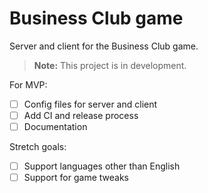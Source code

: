 # Business Club game

Server and client for the Business Club game.

> **Note:** This project is in development.

For MVP:
- [ ] Config files for server and client
- [ ] Add CI and release process
- [ ] Documentation

Stretch goals:
- [ ] Support languages other than English
- [ ] Support for game tweaks
